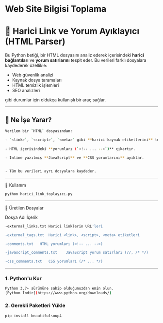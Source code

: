 # Web Site Bilgisi Toplama
# 🔎 Harici Link ve Yorum Ayıklayıcı (HTML Parser)

Bu Python betiği, bir HTML dosyasını analiz ederek içerisindeki **harici bağlantıları** ve **yorum satırlarını** tespit eder. Bu verileri farklı dosyalara kaydederek özellikle:

- Web güvenlik analizi
- Kaynak dosya taramaları
- HTML temizlik işlemleri
- SEO analizleri

gibi durumlar için oldukça kullanışlı bir araç sağlar.

---

## 🧩 Ne İşe Yarar?

```bash
Verilen bir `HTML` dosyasından:

- `<link>`, `<script>`, `<meta>` gibi **harici kaynak etiketlerini** tespit eder.
  
- HTML içerisindeki **yorumları (`<!-- ... -->`)** çıkartır.
  
- Inline yazılmış **JavaScript** ve **CSS yorumlarını** ayıklar.

  
- Tüm bu verileri ayrı dosyalara kaydeder.
```

---

🚀 Kullanım

```bash
python harici_link_toplayıcı.py
```

---

📁 Üretilen Dosyalar

Dosya Adı	İçerik

```bash
-external_links.txt	Harici linklerin URL'leri

-external_tags.txt	Harici <link>, <script>, <meta> etiketleri

-comments.txt	HTML yorumları (<!-- ... -->)

-javascript_comments.txt	JavaScript yorum satırları (//, /* */)

-css_comments.txt	CSS yorumları (/* ... */)
```

---

### 1. Python'u Kur

```bash
Python 3.7+ sürümüne sahip olduğunuzdan emin olun.  
[Python İndir](https://www.python.org/downloads/)
```

### 2. Gerekli Paketleri Yükle

```bash
pip install beautifulsoup4

